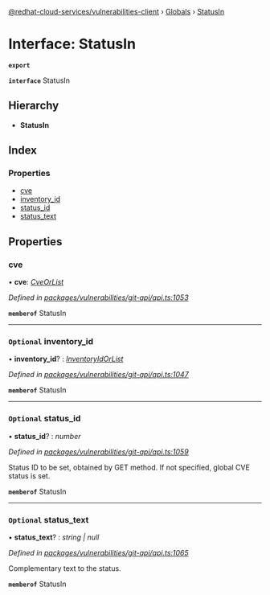 [@redhat-cloud-services/vulnerabilities-client](../README.md) › [Globals](../globals.md) › [StatusIn](statusin.md)

# Interface: StatusIn

**`export`** 

**`interface`** StatusIn

## Hierarchy

* **StatusIn**

## Index

### Properties

* [cve](statusin.md#cve)
* [inventory_id](statusin.md#optional-inventory_id)
* [status_id](statusin.md#optional-status_id)
* [status_text](statusin.md#optional-status_text)

## Properties

###  cve

• **cve**: *[CveOrList](cveorlist.md)*

*Defined in [packages/vulnerabilities/git-api/api.ts:1053](https://github.com/RedHatInsights/javascript-clients/blob/master/packages/vulnerabilities/git-api/api.ts#L1053)*

**`memberof`** StatusIn

___

### `Optional` inventory_id

• **inventory_id**? : *[InventoryIdOrList](inventoryidorlist.md)*

*Defined in [packages/vulnerabilities/git-api/api.ts:1047](https://github.com/RedHatInsights/javascript-clients/blob/master/packages/vulnerabilities/git-api/api.ts#L1047)*

**`memberof`** StatusIn

___

### `Optional` status_id

• **status_id**? : *number*

*Defined in [packages/vulnerabilities/git-api/api.ts:1059](https://github.com/RedHatInsights/javascript-clients/blob/master/packages/vulnerabilities/git-api/api.ts#L1059)*

Status ID to be set, obtained by GET method. If not specified, global CVE status is set.

**`memberof`** StatusIn

___

### `Optional` status_text

• **status_text**? : *string | null*

*Defined in [packages/vulnerabilities/git-api/api.ts:1065](https://github.com/RedHatInsights/javascript-clients/blob/master/packages/vulnerabilities/git-api/api.ts#L1065)*

Complementary text to the status.

**`memberof`** StatusIn
